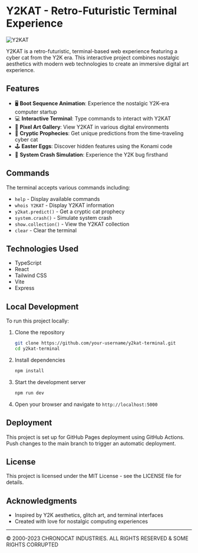 # Y2KAT - Retro-Futuristic Terminal Experience

![Y2KAT](public/assets/ysk17.png)

Y2KAT is a retro-futuristic, terminal-based web experience featuring a cyber cat from the Y2K era. This interactive project combines nostalgic aesthetics with modern web technologies to create an immersive digital art experience.

## Features

- 🖥️ **Boot Sequence Animation**: Experience the nostalgic Y2K-era computer startup
- 💻 **Interactive Terminal**: Type commands to interact with Y2KAT
- 🎨 **Pixel Art Gallery**: View Y2KAT in various digital environments
- 🔮 **Cryptic Prophecies**: Get unique predictions from the time-traveling cyber cat
- 🕹️ **Easter Eggs**: Discover hidden features using the Konami code
- 🔄 **System Crash Simulation**: Experience the Y2K bug firsthand

## Commands

The terminal accepts various commands including:

- `help` - Display available commands
- `whois Y2KAT` - Display Y2KAT information
- `y2kat.predict()` - Get a cryptic cat prophecy
- `system.crash()` - Simulate system crash
- `show.collection()` - View the Y2KAT collection
- `clear` - Clear the terminal

## Technologies Used

- TypeScript
- React
- Tailwind CSS
- Vite
- Express

## Local Development

To run this project locally:

1. Clone the repository
   ```bash
   git clone https://github.com/your-username/y2kat-terminal.git
   cd y2kat-terminal
   ```

2. Install dependencies
   ```bash
   npm install
   ```

3. Start the development server
   ```bash
   npm run dev
   ```

4. Open your browser and navigate to `http://localhost:5000`

## Deployment

This project is set up for GitHub Pages deployment using GitHub Actions. Push changes to the main branch to trigger an automatic deployment.

## License

This project is licensed under the MIT License - see the LICENSE file for details.

## Acknowledgments

- Inspired by Y2K aesthetics, glitch art, and terminal interfaces
- Created with love for nostalgic computing experiences

---

© 2000-2023 CHRONOCAT INDUSTRIES. ALL RIGHTS RESERVED & SOME RIGHTS CORRUPTED
